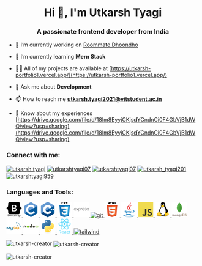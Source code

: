 
<h1 align="center">Hi 👋, I'm Utkarsh Tyagi</h1>
<h3 align="center">A passionate frontend developer from India</h3>



- 🔭 I’m currently working on [Roommate Dhoondho](https://github.com/utkarsh-creator/Roommate-Dhoondho.git)

- 🌱 I’m currently learning **Mern Stack**

- 👨‍💻 All of my projects are available at [https://utkarsh-portfolio1.vercel.app/](https://utkarsh-portfolio1.vercel.app/)

- 💬 Ask me about **Development**

- 📫 How to reach me **utkarsh.tyagi2021@vitstudent.ac.in**

- 📄 Know about my experiences [https://drive.google.com/file/d/18Im8EyyjCKjsdYCndnCi0F4GbVjB1dWQ/view?usp=sharing](https://drive.google.com/file/d/18Im8EyyjCKjsdYCndnCi0F4GbVjB1dWQ/view?usp=sharing)

<h3 align="left">Connect with me:</h3>
<p align="left">
<a href="https://linkedin.com/in/utkarsh tyagi" target="blank"><img align="center" src="https://raw.githubusercontent.com/rahuldkjain/github-profile-readme-generator/master/src/images/icons/Social/linked-in-alt.svg" alt="utkarsh tyagi" height="30" width="40" /></a>
<a href="https://instagram.com/utkarshtyagi07" target="blank"><img align="center" src="https://raw.githubusercontent.com/rahuldkjain/github-profile-readme-generator/master/src/images/icons/Social/instagram.svg" alt="utkarshtyagi07" height="30" width="40" /></a>
<a href="https://www.codechef.com/users/utkarshtyagi07" target="blank"><img align="center" src="https://cdn.jsdelivr.net/npm/simple-icons@3.1.0/icons/codechef.svg" alt="utkarshtyagi07" height="30" width="40" /></a>
<a href="https://www.hackerrank.com/utkarsh_tyagi201" target="blank"><img align="center" src="https://raw.githubusercontent.com/rahuldkjain/github-profile-readme-generator/master/src/images/icons/Social/hackerrank.svg" alt="utkarsh_tyagi201" height="30" width="40" /></a>
<a href="https://www.leetcode.com/utkarshtyagi959" target="blank"><img align="center" src="https://raw.githubusercontent.com/rahuldkjain/github-profile-readme-generator/master/src/images/icons/Social/leet-code.svg" alt="utkarshtyagi959" height="30" width="40" /></a>
</p>

<h3 align="left">Languages and Tools:</h3>
<p align="left"> <a href="https://getbootstrap.com" target="_blank" rel="noreferrer"> <img src="https://raw.githubusercontent.com/devicons/devicon/master/icons/bootstrap/bootstrap-plain-wordmark.svg" alt="bootstrap" width="40" height="40"/> </a> <a href="https://www.cprogramming.com/" target="_blank" rel="noreferrer"> <img src="https://raw.githubusercontent.com/devicons/devicon/master/icons/c/c-original.svg" alt="c" width="40" height="40"/> </a> <a href="https://www.w3schools.com/cpp/" target="_blank" rel="noreferrer"> <img src="https://raw.githubusercontent.com/devicons/devicon/master/icons/cplusplus/cplusplus-original.svg" alt="cplusplus" width="40" height="40"/> </a> <a href="https://www.w3schools.com/css/" target="_blank" rel="noreferrer"> <img src="https://raw.githubusercontent.com/devicons/devicon/master/icons/css3/css3-original-wordmark.svg" alt="css3" width="40" height="40"/> </a> <a href="https://expressjs.com" target="_blank" rel="noreferrer"> <img src="https://raw.githubusercontent.com/devicons/devicon/master/icons/express/express-original-wordmark.svg" alt="express" width="40" height="40"/> </a> <a href="https://git-scm.com/" target="_blank" rel="noreferrer"> <img src="https://www.vectorlogo.zone/logos/git-scm/git-scm-icon.svg" alt="git" width="40" height="40"/> </a> <a href="https://www.w3.org/html/" target="_blank" rel="noreferrer"> <img src="https://raw.githubusercontent.com/devicons/devicon/master/icons/html5/html5-original-wordmark.svg" alt="html5" width="40" height="40"/> </a> <a href="https://www.java.com" target="_blank" rel="noreferrer"> <img src="https://raw.githubusercontent.com/devicons/devicon/master/icons/java/java-original.svg" alt="java" width="40" height="40"/> </a> <a href="https://developer.mozilla.org/en-US/docs/Web/JavaScript" target="_blank" rel="noreferrer"> <img src="https://raw.githubusercontent.com/devicons/devicon/master/icons/javascript/javascript-original.svg" alt="javascript" width="40" height="40"/> </a> <a href="https://www.linux.org/" target="_blank" rel="noreferrer"> <img src="https://raw.githubusercontent.com/devicons/devicon/master/icons/linux/linux-original.svg" alt="linux" width="40" height="40"/> </a> <a href="https://www.mongodb.com/" target="_blank" rel="noreferrer"> <img src="https://raw.githubusercontent.com/devicons/devicon/master/icons/mongodb/mongodb-original-wordmark.svg" alt="mongodb" width="40" height="40"/> </a> <a href="https://www.mysql.com/" target="_blank" rel="noreferrer"> <img src="https://raw.githubusercontent.com/devicons/devicon/master/icons/mysql/mysql-original-wordmark.svg" alt="mysql" width="40" height="40"/> </a> <a href="https://nodejs.org" target="_blank" rel="noreferrer"> <img src="https://raw.githubusercontent.com/devicons/devicon/master/icons/nodejs/nodejs-original-wordmark.svg" alt="nodejs" width="40" height="40"/> </a> <a href="https://www.python.org" target="_blank" rel="noreferrer"> <img src="https://raw.githubusercontent.com/devicons/devicon/master/icons/python/python-original.svg" alt="python" width="40" height="40"/> </a> <a href="https://reactjs.org/" target="_blank" rel="noreferrer"> <img src="https://raw.githubusercontent.com/devicons/devicon/master/icons/react/react-original-wordmark.svg" alt="react" width="40" height="40"/> </a> <a href="https://tailwindcss.com/" target="_blank" rel="noreferrer"> <img src="https://www.vectorlogo.zone/logos/tailwindcss/tailwindcss-icon.svg" alt="tailwind" width="40" height="40"/> </a> </p>

<p><img align="left" src="https://github-readme-stats.vercel.app/api/top-langs?username=utkarsh-creator&show_icons=true&locale=en&layout=compact" alt="utkarsh-creator" /></p>

<p>&nbsp;<img align="center" src="https://github-readme-stats.vercel.app/api?username=utkarsh-creator&show_icons=true&locale=en" alt="utkarsh-creator" /></p>

<p><img align="center" src="https://github-readme-streak-stats.herokuapp.com/?user=utkarsh-creator&" alt="utkarsh-creator" /></p>

